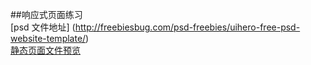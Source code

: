 
##响应式页面练习<br>
[psd 文件地址] (http://freebiesbug.com/psd-freebies/uihero-free-psd-website-template/) <br>
[静态页面文件预览](https://yuelqs.github.io/responsive-page-demo/index.html)


